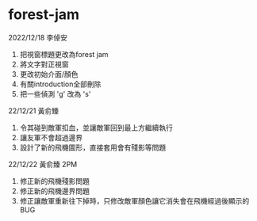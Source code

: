 # forest-jam  



2022/12/18 李倬安
1. 把視窗標題更改為forest jam
2. 將文字對正視窗
3. 更改初始介面/顏色
4. 有關introduction全部刪除
5. 把一些偵測 'g' 改為 's'

22/12/21 黃俞臻
1. 令其碰到敵軍扣血，並讓敵軍回到最上方繼續執行
2. 讓友軍不會超過邊界
3. 設計了新的飛機圖形，直接套用會有殘影等問題

22/12/22 黃俞臻
2PM
1. 修正新的飛機殘影問題
2. 修正新的飛機邊界問題
3. 修正讓敵軍重新往下掉時，只修改敵軍顏色讓它消失會在飛機經過後顯示的 BUG
